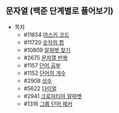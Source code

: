 ## 문자열 (백준 단계별로 풀어보기)

* 목차
  * #11654  [아스키 코드](https://www.acmicpc.net/problem/11654)
  * #11720  [숫자의 합](https://www.acmicpc.net/problem/11720)
  * #10809  [알파벳 찾기](https://www.acmicpc.net/problem/10809)
  * #2675   [문자열 반복](https://www.acmicpc.net/problem/2675)
  * #1157   [단어 공부](https://www.acmicpc.net/problem/1157)
  * #1152   [단어의 개수](https://www.acmicpc.net/problem/1152)
  * #2908   [상수](https://www.acmicpc.net/problem/2908)
  * #5622   [다이얼](https://www.acmicpc.net/problem/5622)
  * #2941   [크로아티아 알파벳](https://www.acmicpc.net/problem/2941)
  * #1316   [그룹 단어 체커](https://www.acmicpc.net/problem/1316)
